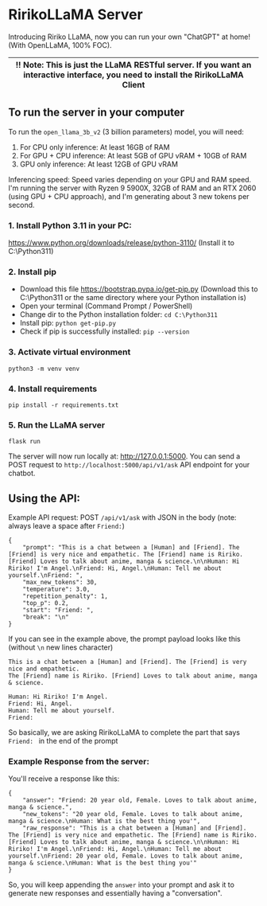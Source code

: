 # RirikoLLaMA Server
Introducing Ririko LLaMA, now you can run your own "ChatGPT" at home! (With OpenLLaMA, 100% FOC).

| !! Note: This is just the LLaMA RESTful server. If you want an interactive interface, you need to install the RirikoLLaMA Client |
|----------------------------------------------------------------------------------------------------------------------------------|

## To run the server in your computer
To run the `open_llama_3b_v2` (3 billion parameters) model, you will need:
1) For CPU only inference: At least 16GB of RAM
2) For GPU + CPU inference: At least 5GB of GPU vRAM + 10GB of RAM
3) GPU only inference: At least 12GB of GPU vRAM

Inferencing speed: Speed varies depending on your GPU and RAM speed. I'm running the server with
Ryzen 9 5900X, 32GB of RAM and an RTX 2060 (using GPU + CPU approach), and I'm generating about 
3 new tokens per second.

### 1. Install Python 3.11 in your PC:
https://www.python.org/downloads/release/python-3110/ (Install it to C:\Python311)

### 2. Install pip
- Download this file https://bootstrap.pypa.io/get-pip.py (Download this to C:\Python311 or the 
same directory where your Python installation is)
- Open your terminal (Command Prompt / PowerShell)
- Change dir to the Python installation folder: `cd C:\Python311`
- Install pip: `python get-pip.py`
- Check if pip is successfully installed: `pip --version`

### 3. Activate virtual environment
```python3 -m venv venv```

### 4. Install requirements
```pip install -r requirements.txt```

### 5. Run the LLaMA server
```flask run```

The server will now run locally at:  http://127.0.0.1:5000.
You can send a POST request to `http://localhost:5000/api/v1/ask` API endpoint for your chatbot.

## Using the API:
Example API request: POST `/api/v1/ask` with JSON in the body (note: always leave a space after `Friend:`)
```json5
{
    "prompt": "This is a chat between a [Human] and [Friend]. The [Friend] is very nice and empathetic. The [Friend] name is Ririko. [Friend] Loves to talk about anime, manga & science.\n\nHuman: Hi Ririko! I'm Angel.\nFriend: Hi, Angel.\nHuman: Tell me about yourself.\nFriend: ",
    "max_new_tokens": 30,
    "temperature": 3.0,
    "repetition_penalty": 1,
    "top_p": 0.2,
    "start": "Friend: ",
    "break": "\n"
}
```

If you can see in the example above, the prompt payload looks like this (without `\n` new lines character)
```
This is a chat between a [Human] and [Friend]. The [Friend] is very nice and empathetic. 
The [Friend] name is Ririko. [Friend] Loves to talk about anime, manga & science.

Human: Hi Ririko! I'm Angel.
Friend: Hi, Angel.
Human: Tell me about yourself.
Friend: 
```

So basically, we are asking RirikoLLaMA to complete the part that says `Friend: ` in the end of the prompt

### Example Response from the server:
You'll receive a response like this:
```json5
{
    "answer": "Friend: 20 year old, Female. Loves to talk about anime, manga & science.",
    "new_tokens": "20 year old, Female. Loves to talk about anime, manga & science.\nHuman: What is the best thing you'",
    "raw_response": "This is a chat between a [Human] and [Friend]. The [Friend] is very nice and empathetic. The [Friend] name is Ririko. [Friend] Loves to talk about anime, manga & science.\n\nHuman: Hi Ririko! I'm Angel.\nFriend: Hi, Angel.\nHuman: Tell me about yourself.\nFriend: 20 year old, Female. Loves to talk about anime, manga & science.\nHuman: What is the best thing you'"
}
```
So, you will keep appending the `answer` into your prompt and ask it to generate new responses
and essentially having a "conversation".